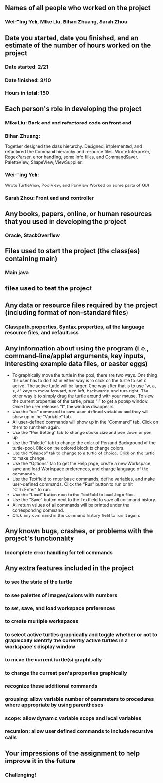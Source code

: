 ## Names of all people who worked on the project
### Wei-Ting Yeh, Mike Liu, Bihan Zhuang, Sarah Zhou
## Date you started, date you finished, and an estimate of the number of hours worked on the project
### Date started: 2/21
### Date finished: 3/10
### Hours in total: 150
## Each person's role in developing the project
### Mike Liu: Back end and refactored code on front end
### Bihan Zhuang: 
Together designed the class hierarchy.
Designed, implemented, and refactored the Command hierarchy and resource files.
Wrote Interpreter, RegexParser, error handling, some Info fiiles, and CommandSaver.
PaletteView, ShapeView, ViewSupplier.
### Wei-Ting Yeh:
Wrote TurtleView, PoolView, and PenView
Worked on some parts of GUI
### Sarah Zhou: Front end and controller
## Any books, papers, online, or human resources that you used in developing the project
### Oracle, StackOverflow
## Files used to start the project (the class(es) containing main) 
### Main.java
## files used to test the project
###
## Any data or resource files required by the project (including format of non-standard files)
### Classpath.properties, Syntax.properties, all the language resource files, and default.css	
## Any information about using the program (i.e., command-line/applet arguments, key inputs, interesting example data files, or easter eggs)
* To graphically move the turtle in the pool, there are two ways. One thing the user has to do first in either way is to click on the turtle to set it active. The active turtle will be larger. One way after that is to use “w, a, s, d” keys to move forward, turn left, backwards, and turn right. The other way is to simply drag the turtle around with your mouse. To view the current properties of the turtle, press “I” to get a popup window. Once the user releases “I”, the window disappears.
* Use the “set” command to save user-defined variables and they will show up in the “Variable” tab.
* All user-defined commands will show up in the “Command” tab. Click on them to run them again.
* Use the “Pen Setting” tab to change stroke size and pen down or pen up.
* Use the “Palette” tab to change the color of Pen and Background of the turtle-pool. Click on the colored block to change colors.
* Use the “Shapes” tab to change to a turtle of choice. Click on the turtle to make change.
* Use the “Options” tab to get the Help page, create a new Workspace, save and load Workspace preferences, and change language of the commands. 
* Use the Textfield to enter basic commands, define variables, and make user-defined commands. Click the “Run” button to run or hit “Ctrl+Enter” to run.
* Use the “Load” button next to the Textfield to load .logo files. 
* Use the “Save” button next to the Textfield to save all command history.
* All return values of all commands will be printed under the corresponding command.
* Click any command in the command history field to run it again. 
## Any known bugs, crashes, or problems with the project's functionality
### Incomplete error handling for tell commands
## Any extra features included in the project
### to see the state of the turtle 
### to see palettes of images/colors with numbers
### to set, save, and load workspace preferences
### to create multiple workspaces
### to select active turtles graphically and toggle whether or not to graphically identify the currently active turtles in a workspace's display window
### to move the current turtle(s) graphically
### to change the current pen's properties graphically
### recognize these additional commands 
### grouping: allow variable number of parameters to procedures where appropriate by using parentheses
### scope: allow dynamic variable scope and local variables
### recursion: allow user defined commands to include recursive calls
## Your impressions of the assignment to help improve it in the future
### Challenging!
